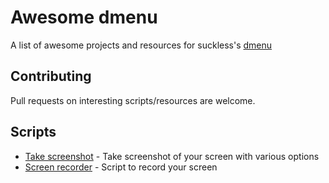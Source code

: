 # Awesome dmenu
A list of awesome projects and resources for suckless's [dmenu](https://tools.suckless.org/dmenu/)

## Contributing
Pull requests on interesting scripts/resources are welcome.

## Scripts
* [Take screenshot](https://github.com/tanuj101/awesome-dmenu/tree/master/screenshot) - Take screenshot of your screen with various options
* [Screen recorder](https://github.com/tanuj101/awesome-dmenu/tree/master/recorder) - Script to record your screen

